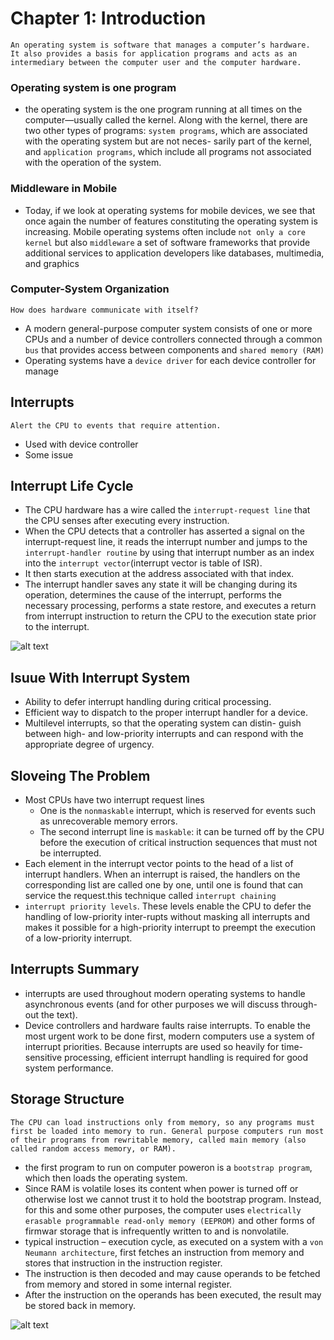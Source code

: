 # Chapter 1: Introduction

```text
An operating system is software that manages a computer’s hardware.
It also provides a basis for application programs and acts as an intermediary between the computer user and the computer hardware.
```

### Operating system is one program
- the operating system is the one program running at all times on the computer—usually called the kernel. Along with the kernel, there are two other types of programs: `system programs`, which are associated with the operating system but are not neces- sarily part of the kernel, and `application programs`, which include all programs not associated with the operation of the system.


### Middleware in Mobile

- Today, if we look at operating systems for mobile devices, we see that once again the number of features constituting the operating system is increasing. Mobile operating systems often include `not only a core kernel` but also `middleware` a set of software frameworks that provide additional services to application developers like databases, multimedia, and graphics 

### Computer-System Organization
```text
How does hardware communicate with itself?
```
- A modern general-purpose computer system consists of one or more CPUs and a number of device controllers connected through a common `bus` that provides access between components and `shared memory (RAM)`
- Operating systems have a `device driver` for each device controller for manage 

## Interrupts
```text 
Alert the CPU to events that require attention.
```
- Used with device controller
- Some issue 

## Interrupt Life Cycle
- The CPU hardware has a wire called the `interrupt-request line` that the CPU senses after executing every instruction.
- When the CPU detects that a controller has asserted a signal on the interrupt-request line, it reads the interrupt number and jumps to the `interrupt-handler routine` by using that interrupt number as an index into the `interrupt vector`(interrupt vector is table of ISR).
- It then starts execution at the address associated with that index.
- The interrupt handler saves any state it will be changing during its operation, determines the cause of the interrupt, performs the necessary processing, performs a state restore, and executes a return from interrupt instruction to return the CPU to the execution state prior to the interrupt.

![alt text](https://github.com/ammarelriyali/Operating-System-Concepts/blob/main/notes/Chapter1/Interrupt%20I%3AO%20cycle.png?raw=true)

## Isuue With Interrupt System

- Ability to defer interrupt handling during critical processing.
- Efficient way to dispatch to the proper interrupt handler for
a device.
- Multilevel interrupts, so that the operating system can distin- guish between high- and low-priority interrupts and can respond with the appropriate degree of urgency.

## Sloveing The Problem 
- Most CPUs have two interrupt request lines
    - One is the `nonmaskable` interrupt, which is reserved for events such as unrecoverable memory errors.
    - The second interrupt line is `maskable`: it can be turned off by the CPU before the execution of critical instruction sequences that must not be interrupted. 
- Each element in the interrupt vector points to the head of a list of interrupt handlers. When an interrupt is raised, the handlers on the corresponding list are called one by one, until one is found that can service the request.this technique called `interrupt chaining` 
- `interrupt priority levels`. These levels enable the CPU to defer the handling of low-priority inter-rupts without masking all interrupts and makes it possible for a high-priority interrupt to preempt the execution of a low-priority interrupt.

## Interrupts Summary 
- interrupts are used throughout modern operating systems to handle asynchronous events (and for other purposes we will discuss through- out the text).
- Device controllers and hardware faults raise interrupts. To enable the most urgent work to be done first, modern computers use a system of interrupt priorities. Because interrupts are used so heavily for time-sensitive processing, efficient interrupt handling is required for good system performance.

## Storage Structure
```text
The CPU can load instructions only from memory, so any programs must first be loaded into memory to run. General purpose computers run most of their programs from rewritable memory, called main memory (also called random access memory, or RAM).
```

- the first program to run on computer poweron is a `bootstrap program`, which then loads the operating system.
- Since RAM is volatile loses its content when power is turned off or otherwise lost we cannot trust it to hold the bootstrap program. Instead, for this and some other purposes, the computer uses `electrically erasable programmable read-only memory (EEPROM)` and other forms of firmwar storage that is infrequently written to and is nonvolatile. 
 - typical instruction – execution cycle, as executed on a system with a `von Neumann architecture`, first fetches an instruction from memory and stores that instruction in the instruction register.
 - The instruction is then decoded and may cause operands to be fetched from memory and stored in some internal register.
 - After the instruction on the operands has been executed, the result may be stored back in memory. 

![alt text](https://github.com/ammarelriyali/Operating-System-Concepts/blob/main/notes/Chapter1/Storage-device%20hierarchy.png?raw=true)

